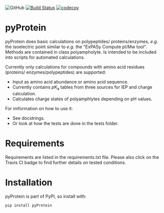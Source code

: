 ![GitHub](https://img.shields.io/github/license/alexandersouthan/pyProtein)
[![Build Status](https://app.travis-ci.com/AlexanderSouthan/pyProtein.svg?branch=master)](https://app.travis-ci.com/AlexanderSouthan/pyProtein)
[![codecov](https://codecov.io/gh/AlexanderSouthan/pyProtein/branch/master/graph/badge.svg?token=ZZ74G67EFQ)](https://codecov.io/gh/AlexanderSouthan/pyProtein)

# pyProtein
pyProtein does basic calculations on polypeptides/
proteins/enzymes, *e.g.* the isoelectric point similar to *e.g.* the "ExPASy
Compute pI/Mw tool". Methods are contained in class polyampholyte. Is intended
to be included into scripts for automated calculations.

Currently only calculations for compounds with amino acid residues (proteins/
enzymes/polypeptides) are supported: 
* Input as amino acid abundance or amino acid sequence.
* Currently contains *p*K<sub>a</sub> tables from three sources for IEP and
charge calculation.
* Calculates charge states of polyamphlytes depending on pH values.

For imformation on how to use it:
* See docstrings.
* Or look at how the tests are done in the tests folder.

# Requirements
Requirements are listed in the requirements.txt file. Please also click on the
Travis CI badge to find further details on tested conditions.

# Installation
pyProtein is part of PyPI, so install with:

```
pip install pyProtein
```
